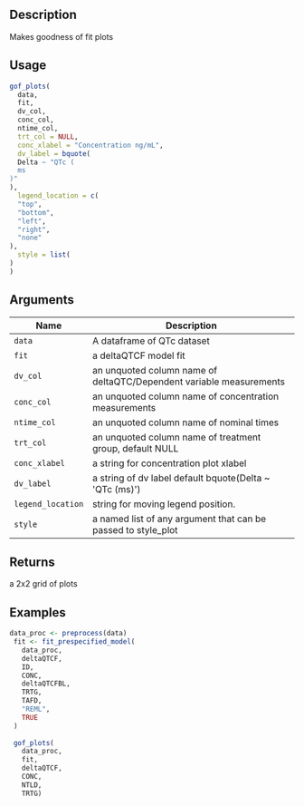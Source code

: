 ## Description

Makes goodness of fit plots

## Usage

```r
gof_plots(
  data,
  fit,
  dv_col,
  conc_col,
  ntime_col,
  trt_col = NULL,
  conc_xlabel = "Concentration ng/mL",
  dv_label = bquote(
  Delta ~ "QTc (
  ms
)"
),
  legend_location = c(
  "top",
  "bottom",
  "left",
  "right",
  "none"
),
  style = list(
)
)
```

## Arguments

| Name | Description |
|------|-------------|
| `data` | A dataframe of QTc dataset |
| `fit` | a deltaQTCF model fit |
| `dv_col` | an unquoted column name of deltaQTC/Dependent variable measurements |
| `conc_col` | an unquoted column name of concentration measurements |
| `ntime_col` | an unquoted column name of nominal times |
| `trt_col` | an unquoted column name of treatment group, default NULL |
| `conc_xlabel` | a string for concentration plot xlabel |
| `dv_label` | a string of dv label default bquote(Delta ~ 'QTc (ms)') |
| `legend_location` | string for moving legend position. |
| `style` | a named list of any argument that can be passed to style_plot |

## Returns

a 2x2 grid of plots

## Examples

```r
data_proc <- preprocess(data)
 fit <- fit_prespecified_model(
   data_proc,
   deltaQTCF,
   ID,
   CONC,
   deltaQTCFBL,
   TRTG,
   TAFD,
   "REML",
   TRUE
 )
 
 gof_plots(
   data_proc,
   fit,
   deltaQTCF,
   CONC,
   NTLD,
   TRTG)
```


